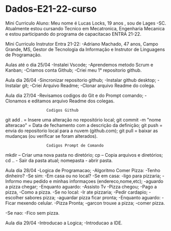 # Dados-E21-22-curso
Mini Curriculo Aluno:
Meu nome é Lucas Locks, 19 anos , sou de Lages -SC. Atualmente estou cursando Tecnico em Mecatronica, Engenharia Mecanica e estou participando do programa de capacitacao ENTRA 21-22.

Mini Curriculo Instrutor Entra 21-22:
-Adriano Machado, 47 anos, Campo Grande, MS, Gestor de Tecnologia da Informação e Instrutor de Linguagens de Programação.

Aulas até o dia 25/04
-Instalei Vscode;
-Aprendemos metodo Scrum e Kanban;
-Criamos conta Github;
-Criei meu 1° repositorio github.

Aula dia 26/04
-Sincronizar repositorio github;
-Instalar github desktop;
-Instalar git;
-Criei Arquivo Readme;
-Clonar arquivo Readme do colega.

Aula dia 27/04
-Revisamos codigos do Git e do Prompt comando;
-Clonamos e editamos arquivo Readme dos colegas.

                      Codigos Github
 git add . = Insere uma alteração no repositório local; 
 git commit -m "nome alteracao" = Data de fechamento com a descrição da definição;
 git push = envia do repositorio local para a nuvem (github.com); 
 git pull = baixar as mudanças (ou verificar se foram alterados). 

                      Codigos Prompt de Comando
mkdir – Criar uma nova pasta no diretório;
cp – Copia arquivos e diretórios;
cd .. - Sair da pasta atual;
nomepasta - abrir pasta.

Aula dia 28/04
-Logica de Programacao;
 -Algoritmo Comer Pizza:
  -Tenho dinheiro? 
  -Se sim:
   -Em casa ou no local?
    -Se em casa:
     -ligo para pizzaria;
     -Informo meu pedido e minhas informaçoes (endereco,nome,etc);
     -aguardo a pizza chegar;
      -Enquanto aguardo:
       -Assisto Tv
     -Pizza chegou;
     -Pago a pizza,
     -Como a pizza.
    -Se no local:
     -Ir ate pizzaria;
     -Pedir cardapio;
     -escolher sabores pizza;
     -aguardar pizza ficar pronta;
      -Enquanto aguardo:
       -Ficar mexendo celular.
     -Pizza Pronta;
     -garcon trouxe a pizza;
     -comer pizza.   

  -Se nao: 
   -Fico sem pizza. 

Aula dia 29/04
-Introducao a Logica;
-Introducao a IDE. 

